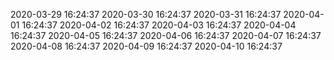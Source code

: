 2020-03-29 16:24:37 
2020-03-30 16:24:37 
2020-03-31 16:24:37 
2020-04-01 16:24:37 
2020-04-02 16:24:37 
2020-04-03 16:24:37 
2020-04-04 16:24:37 
2020-04-05 16:24:37 
2020-04-06 16:24:37 
2020-04-07 16:24:37 
2020-04-08 16:24:37 
2020-04-09 16:24:37 
2020-04-10 16:24:37 
